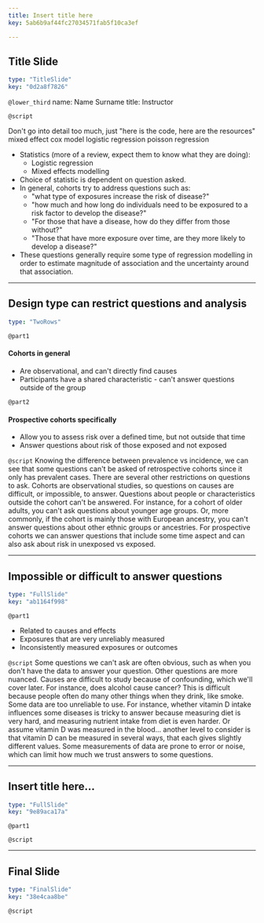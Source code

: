 ```yaml
---
title: Insert title here
key: 5ab6b9af44fc27034571fab5f10ca3ef

---
```

## Title Slide

```yaml
type: "TitleSlide"
key: "0d2a8f7826"
```

`@lower_third`
name: Name Surname
title: Instructor


`@script`

Don't go into detail too much, just "here is the code, here are the resources"
 mixed effect
cox model
logistic regression
poisson regression

- Statistics (more of a review, expect them to know what they are doing):
    - Logistic regression
    - Mixed effects modelling
- Choice of statistic is dependent on question asked.
- In general, cohorts try to address questions such as:
    - "what type of exposures increase the risk of disease?"
    - "how much and how long do individuals need to be exposured to a risk factor
    to develop the disease?"
    - "For those that have a disease, how do they differ from those without?"
    - "Those that have more exposure over time, are they more likely to develop a disease?"
- These questions generally require some type of regression modelling in order to
estimate magnitude of association and the uncertainty around that association.


---
## Design type can restrict questions and analysis

```yaml
type: "TwoRows"
```

`@part1`
#### Cohorts in general

- Are observational, and can't directly find causes
- Participants have a shared characteristic - can't answer questions outside of the group


`@part2`
#### Prospective cohorts specifically

- Allow you to assess risk over a defined time, but not outside that time
- Answer questions about risk of those exposed and not exposed


`@script`
Knowing the difference between prevalence vs incidence, we can see that some questions can't be asked of retrospective cohorts since it only has prevalent cases. There are several other restrictions on questions to ask. Cohorts are observational studies, so questions on causes are difficult, or impossible, to answer. Questions about people or characteristics outside the cohort can't be answered. For instance, for a cohort of older adults, you can't ask questions about younger age groups. Or, more commonly, if the cohort is mainly those with European ancestry, you can't answer questions about other ethnic groups or ancestries. For prospective cohorts we can answer questions that include some time aspect and can also ask about risk in unexposed vs exposed.

---
## Impossible or difficult to answer questions

```yaml
type: "FullSlide"
key: "ab1164f998"
```

`@part1`
- Related to causes and effects
- Exposures that are very unreliably measured
- Inconsistently measured exposures or outcomes


`@script`
Some questions we can't ask are often obvious, such as when you don't have the data to answer your question. Other questions are more nuanced. Causes are difficult to study because of confounding, which we'll cover later. For instance, does alcohol cause cancer? This is difficult because people often do many other things when they drink, like smoke. Some data are too unreliable to use. For instance, whether vitamin D intake influences some diseases is tricky to answer because measuring diet is very hard, and measuring nutrient intake from diet is even harder. Or assume vitamin D was measured in the blood... another level to consider is that vitamin D can be measured in several ways, that each gives slightly different values. Some measurements of data are prone to error or noise, which can limit how much we trust answers to some questions.



---
## Insert title here...

```yaml
type: "FullSlide"
key: "9e89aca17a"
```

`@part1`



`@script`



---
## Final Slide

```yaml
type: "FinalSlide"
key: "38e4caa8be"
```

`@script`


